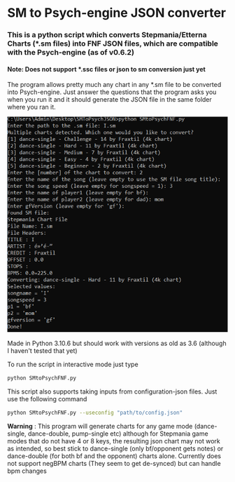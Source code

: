 # SM to Psych-engine JSON converter

### This is a python script which converts Stepmania/Etterna Charts (*.sm files) into FNF JSON files, which are compatible with the Psych-engine (as of v0.6.2)

#### Note: Does not support *.ssc files or json to sm conversion just yet

The program allows pretty much any chart in any *.sm file to be converted into Psych-engine. Just answer the questions that the program asks you when you run it and it should generate the JSON file in the same folder where you ran it.

<img src="./docs/usage.png" />

Made in Python 3.10.6 but should work with versions as old as 3.6 (although I haven't tested that yet)

To run the script in interactive mode just type 
```bash
python SMtoPsychFNF.py
```

This script also supports taking inputs from configuration-json files. Just use the following command 
```bash
python SMtoPsychFNF.py --useconfig "path/to/config.json"
```

**Warning** : This program will generate charts for any game mode (dance-single, dance-double, pump-single etc) although for Stepmania game modes that do not have 4 or 8 keys, the resulting json chart may not work as intended, so best stick to dance-single (only bf/opponent gets notes) or dance-double (for both bf and the opponent) charts alone. Currently does not support negBPM charts (They seem to get de-synced) but can handle bpm changes